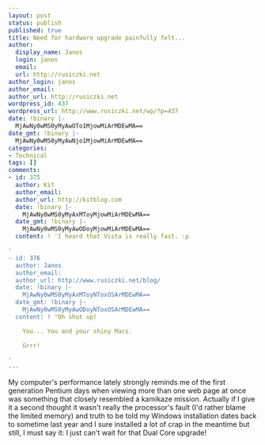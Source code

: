 ```yaml
---
layout: post
status: publish
published: true
title: Need for hardware upgrade painfully felt...
author:
  display_name: Janos
  login: janos
  email: 
  url: http://rusiczki.net
author_login: janos
author_email: 
author_url: http://rusiczki.net
wordpress_id: 437
wordpress_url: http://www.rusiczki.net/wp/?p=437
date: !binary |-
  MjAwNy0wMS0yMyAwOTo1MjowMiArMDEwMA==
date_gmt: !binary |-
  MjAwNy0wMS0yMyAwNjo1MjowMiArMDEwMA==
categories:
- Technical
tags: []
comments:
- id: 375
  author: Kit
  author_email: 
  author_url: http://kitblog.com
  date: !binary |-
    MjAwNy0wMS0yMyAxMToyMjowMiArMDEwMA==
  date_gmt: !binary |-
    MjAwNy0wMS0yMyAwODoyMjowMiArMDEwMA==
  content: ! 'I heard that Vista is really fast. :p

'
- id: 376
  author: Janos
  author_email: 
  author_url: http://www.rusiczki.net/blog/
  date: !binary |-
    MjAwNy0wMS0yMyAxMToyNToxOSArMDEwMA==
  date_gmt: !binary |-
    MjAwNy0wMS0yMyAwODoyNToxOSArMDEwMA==
  content: ! 'Oh shut up!

    You... You and your shiny Macs.

    Grrr!

'
---
```

<p>My computer's performance lately strongly reminds me of the first generation Pentium days when viewing more than one web page at once was something that closely resembled a kamikaze mission. Actually if I give it a second thought it wasn't really the processor's fault (I'd rather blame the limited memory) and truth to be told my Windows installation dates back to sometime last year and I sure installed a lot of crap in the meantime but still, I must say it: I just can't wait for that Dual Core upgrade!</p>
